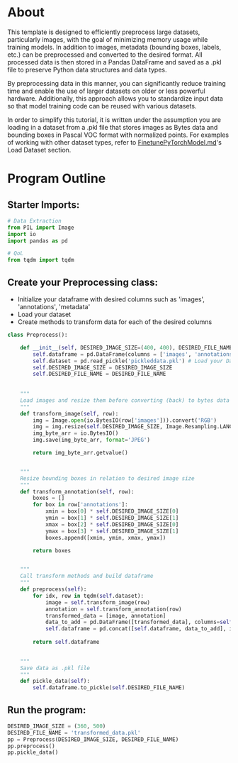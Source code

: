 # About

This template is designed to efficiently preprocess large datasets, particularly images, with the goal of minimizing memory usage while training models. In addition to images, metadata (bounding boxes, labels, etc.) can be preprocessed and converted to the desired format.
All processed data is then stored in a Pandas DataFrame and saved as a .pkl file to preserve Python data structures and data types.

By preprocessing data in this manner, you can significantly reduce training time and enable the use of larger datasets on older or less powerful hardware. Additionally, this approach allows you to standardize input data so that model training code can be reused with various datasets.

In order to simplify this tutorial, it is written under the assumption you are loading in a dataset from a .pkl file that stores images as Bytes data and bounding boxes in Pascal VOC format with normalized points. For examples of working with other dataset types, refer to [FinetunePyTorchModel.md](FinetunePyTorchModel.md)'s Load Dataset section.

# Program Outline

## Starter Imports:

```python
# Data Extraction
from PIL import Image
import io
import pandas as pd

# QoL
from tqdm import tqdm
```

## Create your Preprocessing class:

- Initialize your dataframe with desired columns such as 'images', 'annotations', 'metadata'
- Load your dataset
- Create methods to transform data for each of the desired columns

```python
class Preprocess():

    def __init__(self, DESIRED_IMAGE_SIZE=(400, 400), DESIRED_FILE_NAME='transformed_data.pkl'):
        self.dataframe = pd.DataFrame(columns = ['images', 'annotations']) # Initialize your Dataframe
        self.dataset = pd.read_pickle('pickleddata.pkl') # Load your Dataset
        self.DESIRED_IMAGE_SIZE = DESIRED_IMAGE_SIZE
        self.DESIRED_FILE_NAME = DESIRED_FILE_NAME
    
    
    """
    Load images and resize them before converting (back) to bytes data in JPEG format
    """
    def transform_image(self, row):
        img = Image.open(io.BytesIO(row['images'])).convert('RGB')
        img = img.resize(self.DESIRED_IMAGE_SIZE, Image.Resampling.LANCZOS)
        img_byte_arr = io.BytesIO()
        img.save(img_byte_arr, format='JPEG')

        return img_byte_arr.getvalue()


    """
    Resize bounding boxes in relation to desired image size
    """
    def transform_annotation(self, row):
        boxes = []
        for box in row['annotations']:
            xmin = box[0] * self.DESIRED_IMAGE_SIZE[0]
            ymin = box[1] * self.DESIRED_IMAGE_SIZE[1]
            xmax = box[2] * self.DESIRED_IMAGE_SIZE[0]
            ymax = box[3] * self.DESIRED_IMAGE_SIZE[1]
            boxes.append([xmin, ymin, xmax, ymax])

        return boxes


    """
    Call transform methods and build dataframe
    """
    def preprocess(self):
        for idx, row in tqdm(self.dataset):
            image = self.transform_image(row)
            annotation = self.transform_annotation(row)
            transformed_data = [image, annotation]
            data_to_add = pd.DataFrame([transformed_data], columns=self.dataframe.columns)
            self.dataframe = pd.concat([self.dataframe, data_to_add], ignore_index=True)
        
        return self.dataframe
    

    """
    Save data as .pkl file 
    """
    def pickle_data(self):
        self.dataframe.to_pickle(self.DESIRED_FILE_NAME)
```   

## Run the program:

```python
DESIRED_IMAGE_SIZE = (360, 500)
DESIRED_FILE_NAME = 'transformed_data.pkl'
pp = Preprocess(DESIRED_IMAGE_SIZE, DESIRED_FILE_NAME)
pp.preprocess()
pp.pickle_data()
```